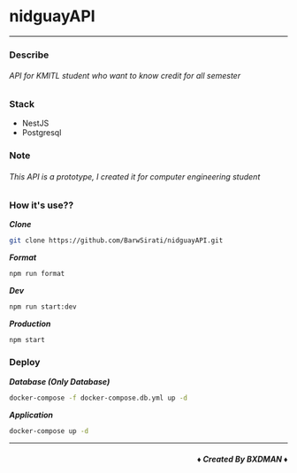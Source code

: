 # nidguayAPI
<div style="border-top:1px solid #000;"></div>

### Describe
###### API for KMITL student who want to know credit for all semester

### Stack
- NestJS
- Postgresql


### Note
###### This API is a prototype, I created it for computer engineering student

### How it's use??
***Clone***
```bash
git clone https://github.com/BarwSirati/nidguayAPI.git
```

***Format***
```bash
npm run format
```

***Dev***
```bash
npm run start:dev
```

***Production***
```bash
npm start
```

### Deploy
***Database (Only Database)***
```bash
docker-compose -f docker-compose.db.yml up -d
```

***Application***
```bash
docker-compose up -d
```

---
##### ***<div align="right">&diams; Created By BXDMAN &diams;</div>***

